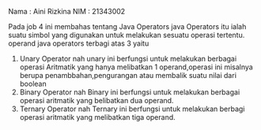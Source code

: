 Nama : Aini Rizkina
NIM : 21343002

Pada job 4 ini membahas tentang Java Operators
java Operators itu ialah suatu simbol yang digunakan untuk melakukan sesuatu operasi tertentu. operand java operators terbagi atas 3 yaitu 
1. Unary Operator  nah unary ini berfungsi untuk melakukan berbagai operasi Aritmatik yang hanya melibatkan 1 operand,operasi ini misalnya berupa penambbahan,pengurangan atau membalik suatu nilai dari boolean
2. Binary Operator nah Binary ini berfungsi untuk melakukan berbagai operasi aritmatik yang belibatkan dua operand.
3. Ternary Operator nah Ternary ini berfungsi untuk melakukan berbagi operasi aritmatik yang melibatkan tiga operand.
